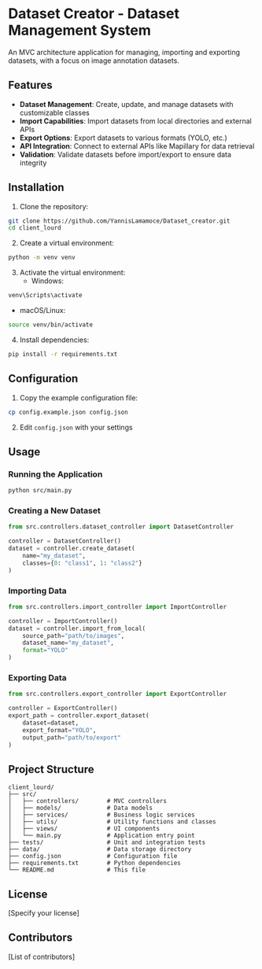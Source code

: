 # Dataset Creator - Dataset Management System

An MVC architecture application for managing, importing and exporting datasets, with a focus on image annotation datasets.

## Features

- **Dataset Management**: Create, update, and manage datasets with customizable classes
- **Import Capabilities**: Import datasets from local directories and external APIs
- **Export Options**: Export datasets to various formats (YOLO, etc.)
- **API Integration**: Connect to external APIs like Mapillary for data retrieval
- **Validation**: Validate datasets before import/export to ensure data integrity

## Installation

1. Clone the repository:
```bash
git clone https://github.com/YannisLamamoce/Dataset_creator.git
cd client_lourd
```

2. Create a virtual environment:
```bash
python -m venv venv
```

3. Activate the virtual environment:
   - Windows:
```bash
venv\Scripts\activate
```
   - macOS/Linux:
```bash
source venv/bin/activate
```

4. Install dependencies:
```bash
pip install -r requirements.txt
```

## Configuration

1. Copy the example configuration file:
```bash
cp config.example.json config.json
```

2. Edit `config.json` with your settings

## Usage

### Running the Application

```bash
python src/main.py
```

### Creating a New Dataset

```python
from src.controllers.dataset_controller import DatasetController

controller = DatasetController()
dataset = controller.create_dataset(
    name="my_dataset",
    classes={0: "class1", 1: "class2"}
)
```

### Importing Data

```python
from src.controllers.import_controller import ImportController

controller = ImportController()
dataset = controller.import_from_local(
    source_path="path/to/images",
    dataset_name="my_dataset",
    format="YOLO"
)
```

### Exporting Data

```python
from src.controllers.export_controller import ExportController

controller = ExportController()
export_path = controller.export_dataset(
    dataset=dataset,
    export_format="YOLO",
    output_path="path/to/export"
)
```

## Project Structure

```
client_lourd/
├── src/
│   ├── controllers/        # MVC controllers
│   ├── models/             # Data models
│   ├── services/           # Business logic services
│   ├── utils/              # Utility functions and classes
│   ├── views/              # UI components
│   └── main.py             # Application entry point
├── tests/                  # Unit and integration tests
├── data/                   # Data storage directory
├── config.json             # Configuration file
├── requirements.txt        # Python dependencies
└── README.md               # This file
```

## License

[Specify your license]

## Contributors

[List of contributors]
